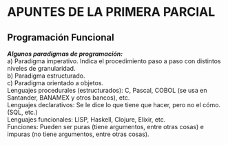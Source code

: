 # APUNTES DE LA PRIMERA PARCIAL
## Programación Funcional
***Algunos paradigmas de programación:***     
a) Paradigma imperativo. Indica el procedimiento paso a paso con distintos niveles de granularidad.  
b) Paradigma estructurado.  
c) Paradigma orientado a objetos.  
Lenguajes procedurales (estructurados): C, Pascal, COBOL (se usa en Santander, BANAMEX y otros bancos), etc.    
Lenguajes declarativos: Se le dice lo que tiene que hacer, pero no el cómo. (SQL, etc.)    
Lenguajes funcionales: LISP, Haskell, Clojure, Elixir, etc.  
Funciones: Pueden ser puras (tiene argumentos, entre otras cosas) e impuras (no tiene argumentos, entre otras cosas).  

